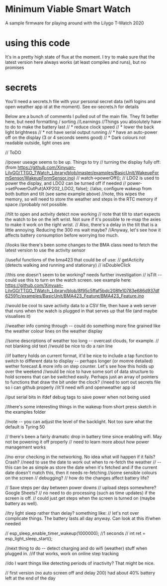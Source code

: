 # Minimum Viable Smart Watch
 A sample firmware for playing around with the Lilygo T-Watch 2020
 
# using this code
It's in a pretty high state of flux at the moment. I try to make sure that the latest version here always works (at least compiles and runs), but no promises

# secrets
You'll need a secrets.h file with your personal secret data (wifi logins and open weather app id at the moment). See ex-secrets.h for details

Below are a bunch of comments I pulled out of the main file. They fit better here, but need formatting / sorting
//Learnings
//Things you absolutely have to do to make the battery last
// * reduce clock speed
// * lower the back light brightness
// * not have serial output running
// * have an auto-power off on the display (3 or 4 seconds seems good)
// * Dark colours not readable outside, light ones are


// ToDO

//power useage seems to be up. Things to try
// turning the display fully off: (from https://github.com/Xinyuan-LilyGO/TTGO_TWatch_Library/blob/master/examples/BasicUnit/WakeupFormSensor/WakeupFormSensor.ino)
//    watch->powerOff();
    // LDO2 is used to power the display, and LDO2 can be turned off if needed
    // power->setPowerOutPut(AXP202_LDO2, false);
//also, configure wakeup from both button and tilt (see same example above)
//note, this wipes the memory, so will need to store the weather and steps in the RTC memory if space
//probably not possible.

//tilt to open and activity detect now working
// note that tilt to start expects the watch to be on the left wrist. Not sure if it's possible to re-map the axies to make it work on the right wrist.
// Also, there's a delay in the tilt that is a little annoying. Reducing the 300 ms wait maybe?
//Anyway, let's see how it affects battery consumption before worrying too much.

//looks like there's been some changes to the BMA class need to fetch the latest version to use the activity sensor

//useful functions of the bma423 that could be of use:
// getActicity (detects walking and running and stationary)
// isDoubleClick

//this one doesn't seem to be working? needs further investigation
// isTilt -- could use this to turn on the watch screen. see example here: https://github.com/Xinyuan-LilyGO/TTGO_TWatch_Library/blob/8f95c5ffaf5bdc208fe10783e686d937df62591c/examples/BasicUnit/BMA423_Feature/BMA423_Feature.ino

//would be cool to save activity data to a CSV file, then have a web server that runs when the watch is plugged in that serves up that file (and maybe visualises it)

//weather info coming through -- could do something more fine grained like the weather colour lines on the weather display

//some descriptions of weather too long -- overcast clouds, for example.
// not blanking old text
//would be nice to do a rain line

//if battery holds on current format, it'd be nice to include a tap function to switch to different data to display -- perhaps longer (or momre detailed) wether forecast & more info on step counter. Let's see how this holds up over the weekend
//would be nice to have some sort of data structure to hold screens that can be switched easily. Perhaps just an array of pointers to functions that draw the bit under the clock?
//need to sort out secrets file so i can github properly
//it'll need wifi and openweather app id

//put serial bits in ifdef debug tags to save power when not being used

//there's some interesting things in the wakeup from short press sketch in the examples folder

//note -- you can adjust the level of the backlight. Not too sure what the default is Tyring 50

// there's been a fairly dramatic drop in battery time since enabling wifi. May not be powering it off properly
// need to learn more about how power management works

//no error checking in the networking. No idea what will happen if it fails? Crash?
//need to use the date to work out when to re-fetch the weather
// -- this can be as simple as store the date when it's fetched and if the current date doesn't match this, then it needs re-fetching
//some sensible colours on the screen
// debugging?
// how do the changes affect battery life?

// Save steps per day between power downs
// upload steps somewhere? Google Sheets?
// no need to do processing (such as time updates) if the screen is off.
// could just get steps when the screen is turned on (maybe battery as well). 

//try light sleep rather than delay? something like:
// let's not over complicate things. The battery lasts all day anyway. Can look at this if/when needed

//    esp_sleep_enable_timer_wakeup(1000000); //1 seconds
//    int ret = esp_light_sleep_start();

//next thing to do -- detect charging and do wifi (weather) stuff when plugged in.
//if that works, work on online step tracking

//do I want things like detecting periods of inactivity? That might be nice.

// first version (no auto screen off and delay 200) had about 40% battery left at the end of the day
